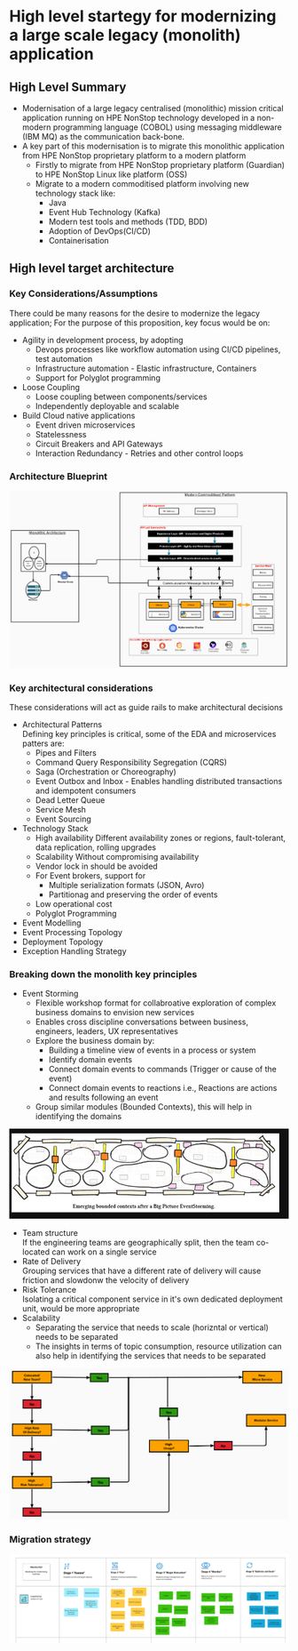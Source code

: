 # High level startegy for modernizing a large scale legacy (monolith) application

## High Level Summary

- Modernisation of a large legacy centralised (monolithic) mission critical application running on HPE NonStop technology developed in a non-modern programming language (COBOL) using messaging middleware (IBM MQ) as the communication back-bone.
- A key part of this modernisation is to migrate this monolithic application from HPE NonStop proprietary platform to a modern platform
    - Firstly to migrate from HPE NonStop proprietary platform (Guardian) to HPE NonStop Linux like platform (OSS)
    - Migrate to a modern commoditised platform involving new technology stack like:
        - Java
        - Event Hub Technology (Kafka)
        - Modern test tools and methods (TDD, BDD)
        - Adoption of DevOps(CI/CD)
        - Containerisation 

## High level target architecture

### Key Considerations/Assumptions

There could be many reasons for the desire to modernize the legacy application; For the purpose of this proposition, key focus would be on:
- Agility in development process, by adopting </br>
    - Devops processes like workflow automation using CI/CD pipelines, test automation
    - Infrastructure automation - Elastic infrastructure, Containers 
    - Support for Polyglot programming
- Loose Coupling </br>
    - Loose coupling between components/services
    - Independently deployable and scalable
- Build Cloud native applications</br>
    - Event driven microservices
    - Statelessness
    - Circuit Breakers and API Gateways
    - Interaction Redundancy - Retries and other control loops
### Architecture Blueprint

![High Level Architecture](/TA1/kubernetes/amazon/EC/Architecture.png)

### Key architectural considerations
These considerations will act as guide rails to make architectural decisions
- Architectural Patterns </br>
Defining key principles is critical, some of the EDA and microservices patters are:
    - Pipes and Filters
    - Command Query Responsibility Segregation (CQRS)
    - Saga (Orchestration or Choreography)
    - Event Outbox and Inbox - Enables handling distributed transactions and idempotent consumers
    - Dead Letter Queue
    - Service Mesh
    - Event Sourcing
- Technology Stack
    - High availability
        Different availability zones or regions, fault-tolerant, data replication, rolling upgrades
    - Scalability
        Without compromising availability
    - Vendor lock in should be avoided
    - For Event brokers, support for </br>
        - Multiple serialization formats (JSON, Avro)
        - Partitionag and preserving the order of events
    - Low operational cost
    - Polyglot Programming
- Event Modelling
- Event Processing Topology
- Deployment Topology
- Exception Handling Strategy


### Breaking down the monolith key principles
- Event Storming </br>
    - Flexible workshop format for collabroative exploration of complex business domains to envision new services
    - Enables cross discipline conversations between business, engineers, leaders, UX representatives
    - Explore the business domain by: </br>
        - Building a timeline view of events in a process or system
        - Identify domain events
        - Connect domain events to commands (Trigger or cause of the event)
        - Connect domain events to reactions i.e., Reactions are actions and results following an event
    - Group similar modules (Bounded Contexts), this will help in identifying the domains

![Event Storming](/TA1/kubernetes/amazon/EC/Event-Storming.png)
- Team structure </br>
    If the engineering teams are geographically split, then the team co-located can work on a single service
 - Rate of Delivery </br>
    Grouping services that have a different rate of delivery will cause friction and slowdonw the velocity of delivery
 - Risk Tolerance </br>
    Isolating a critical component service in it's own dedicated deployment unit, would be more appropriate
 - Scalability </br>
    - Separating the service that needs to scale (horizntal or vertical) needs to be separated
    - The insights in terms of topic consumption, resource utilization can also help in identifying the services that needs to be separated</br>

![Microservice Identification](/TA1/kubernetes/amazon/EC/Identifying-Microservices.png) 

     
### Migration strategy

![Migration strategy](/TA1/kubernetes/amazon/EC/Migration-Stage.png)




